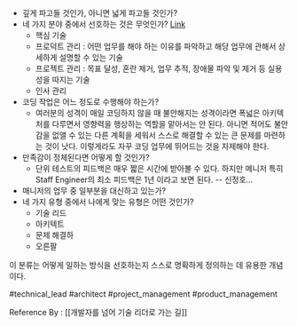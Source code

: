 
- 깊게 파고들 것인가, 아니면 넓게 파고들 것인가?
- 네 가지 분야 중에서 선호하는 것은 무엇인가? [Link](https://leaddev.com/leaddev-live/role-and-influence-ic-trajectory-beyond-staff?regsuccess=1)
	- 핵심 기술
	- 프로덕트 관리 : 어떤 업무를 해야 하는 이유를 파악하고 해당 업무에 관해서 상세하게 설명할 수 있는 기술
	- 프로젝트 관리 : 목표 달성, 혼란 제거, 업무 추적, 장애물 파악 및 제거 등 실용성을 따지는 기술
	- 인사 관리
- 코딩 작업은 어느 정도로 수행해야 하는가?
	- 여러분의 성격이 매일 코딩하지 않을 때 불안해지는 성격이라면 폭넓은 아키텍처를 다루면서 영향력을 행상하는 역할을 맡아서는 안 된다. 아니면 적어도 불안감을 없앨 수 있는 다른 계획을 세워서 스스로 해결할 수 있는 큰 문제를 마련하는 것이 낫다. 이렇게라도 자꾸 코딩 업무에 뛰어드는 것을 자제해야 한다.
- 만족감이 정체된다면 어떻게 할 것인가?
	- 단위 테스트의 피드백은 매우 짧은 시간에 받아볼 수 있다. 하지만 메니저 특히 Staff Engineer의 최소 피드백은 1년 이라고 보면 된다. -- 신정호...
- 매니저의 업무 중 일부분을 대신하고 있는가?
- 네 가지 유형 중에서 나에게 맞는 유형은 어떤 것인가?
	- 기술 리드
	- 아키텍트
	- 문제 해결하
	- 오른팔

이 분류는 어떻게 일하는 방식을 선호하는지 스스로 명확하게 정의하는 데 유용한 개념이다.

#technical_lead #architect #project_management #product_management

Reference By : [[개발자를 넘어 기술 리더로 가는 길]]